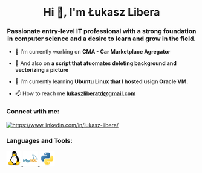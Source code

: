 <h1 align="center">Hi 👋, I'm Łukasz Libera</h1>
<h3 align="center">Passionate entry-level IT professional with a strong foundation in computer science and a desire to learn and grow in the field.</h3>

- 🔭 I’m currently working on **CMA - Car Marketplace Agregator**

- 👯 And also on **a script that atuomates deleting background and vectorizing a picture**

- 🌱 I’m currently learning **Ubuntu Linux that I hosted usign Oracle VM.**

- 📫 How to reach me **lukaszliberatd@gmail.com**

<h3 align="left">Connect with me:</h3>
<p align="left">
<a href="https://linkedin.com/in/https://www.linkedin.com/in/lukasz-libera/" target="blank"><img align="center" src="https://raw.githubusercontent.com/rahuldkjain/github-profile-readme-generator/master/src/images/icons/Social/linked-in-alt.svg" alt="https://www.linkedin.com/in/lukasz-libera/" height="30" width="40" /></a>
</p>

<h3 align="left">Languages and Tools:</h3>
<p align="left"> <a href="https://www.linux.org/" target="_blank" rel="noreferrer"> <img src="https://raw.githubusercontent.com/devicons/devicon/master/icons/linux/linux-original.svg" alt="linux" width="40" height="40"/> </a> <a href="https://www.mysql.com/" target="_blank" rel="noreferrer"> <img src="https://raw.githubusercontent.com/devicons/devicon/master/icons/mysql/mysql-original-wordmark.svg" alt="mysql" width="40" height="40"/> </a> <a href="https://www.python.org" target="_blank" rel="noreferrer"> <img src="https://raw.githubusercontent.com/devicons/devicon/master/icons/python/python-original.svg" alt="python" width="40" height="40"/> </a> </p>
